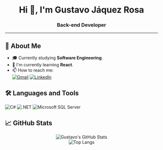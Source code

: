 <h1 align="center">Hi 👋, I'm Gustavo Jáquez Rosa</h1>
<h3 align="center">Back-end Developer</h3>

---

## 🚀 About Me

- 🎓 Currently studying **Software Engineering**.
- 🧠 I'm currently learning **React**.
- 📫 How to reach me:  
  [![Gmail](https://img.shields.io/badge/gmail-D14836?style=for-the-badge&logo=gmail&logoColor=white)](mailto:gustavojaquezr23@gmail.com)
  [![LinkedIn](https://img.shields.io/badge/linkedin-%230077B5.svg?style=for-the-badge&logo=linkedin&logoColor=white)](https://www.linkedin.com/in/gustavo-j%C3%A1quez-rosa-a76aa0341/)


## 🛠️ Languages and Tools

<div align="left">

![C#](https://img.shields.io/badge/c%23-%23239120.svg?style=for-the-badge&logo=csharp&logoColor=white)
![.NET](https://img.shields.io/badge/.NET-5C2D91?style=for-the-badge&logo=.net&logoColor=white)
![Microsoft SQL Server](https://img.shields.io/badge/Microsoft%20SQL%20Server-CC2927?style=for-the-badge&logo=microsoft%20sql%20server&logoColor=white)

</div>


## 📈 GitHub Stats

<div align="center">

![Gustavo's GitHub Stats](https://github-readme-stats.vercel.app/api?username=Jaqz23&show_icons=true&theme=radical)
<br/>
![Top Langs](https://github-readme-stats.vercel.app/api/top-langs/?username=Jaqz23&layout=compact&theme=radical)

</div>
